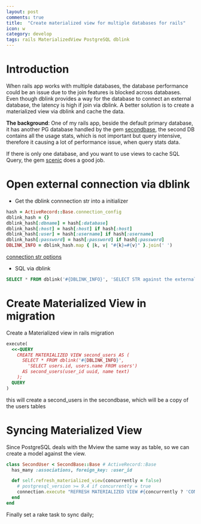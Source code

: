 ```yaml
---
layout: post
comments: true
title:  "Create materialized view for multiple databases for rails"
icon: w
category: develop
tags: rails MaterializedView PostgreSQL dblink
---
```


# Introduction
When rails app works with multiple databases, the database performance could be an issue due to the join features is blocked across databases. Even though dblink provides a way for the database to connect an external database, the latency is high if join via dblink. A better solution is to create a materialized view via dblink and cache the data.

**The background**: One of my rails app, beside the default primary database, it has another PG database handled by the gem [secondbase][secondbase], the second DB contains all the usage stats, which is not important but query intensive, therefore it causing a lot of performance issue, when query stats data.

If there is only one database, and you want to use views to cache SQL Query, the gem [scenic][scenic] does a good job.

# Open external connection via dblink
- Get the dblink connnection str into a initializer

```ruby
hash = ActiveRecord::Base.connection_config
dblink_hash = {}
dblink_hash[:dbname] = hash[:database]
dblink_hash[:host] = hash[:host] if hash[:host]
dblink_hash[:user] = hash[:username] if hash[:username]
dblink_hash[:password] = hash[:password] if hash[:password]
DBLINK_INFO = dblink_hash.map { |k, v| "#{k}=#{v}" }.join(' ')
```
[connection str options][pg-dblink]

- SQL via dblink

```sql
SELECT * FROM dblink('#{DBLINK_INFO}', 'SELECT STR against the external db')
```

# Create Materialized View in migration
Create a Materialized view in rails migration

```ruby
execute(
  <<-QUERY
    CREATE MATERIALIZED VIEW second_users AS (
      SELECT * FROM dblink('#{DBLINK_INFO}',
        'SELECT users.id, users.name FROM users')
      AS second_users(user_id uuid, name text)
    );
  QUERY
)
```
this will create a second_users in the secondbase, which will be a copy of the users tables


# Syncing Materialized View
Since PostgreSQL deals  with the Mview the same way as table, so we can create a model against the view.
```ruby
class SecondUser < SecondBase::Base # ActiveRecord::Base
  has_many :associations, foreign_key: :user_id

  def self.refresh_materialized_view(concurrently = false)
    # postgresql_version >= 9.4 if concurrently = true
    connection.execute "REFRESH MATERIALIZED VIEW #{concurrently ? 'CONCURRENTLY' : ''} second_users;"
  end
end

```
Finally set a rake task to sync daily;

[secondbase]:https://github.com/customink/secondbase
[pg-dblink]:https://www.postgresql.org/docs/9.6/static/libpq-connect.html#LIBPQ-CONNSTRING
[scenic]:https://github.com/thoughtbot/scenic
